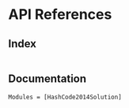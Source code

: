 # API References

## Index

```@index
```

## Documentation

```@autodocs
Modules = [HashCode2014Solution]
```
